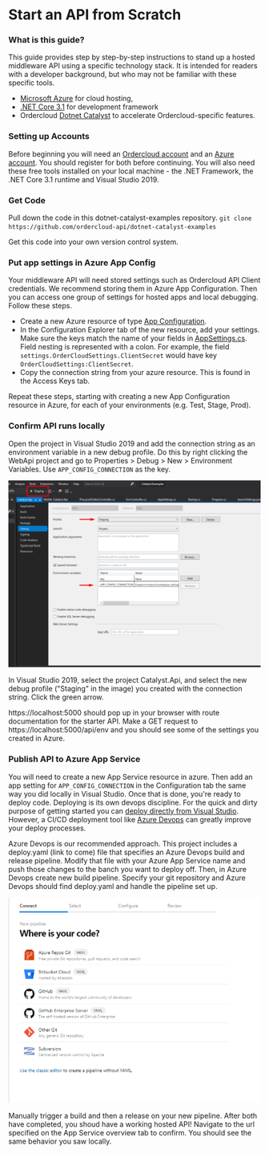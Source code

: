 # Start an API from Scratch

### What is this guide?

This guide provides step by step-by-step instructions to stand up a hosted middleware API using a specific technology stack. It is intended for readers with a developer background, but who may not be familiar with these specific tools. 
- [Microsoft Azure](https://docs.microsoft.com/en-us/azure/guides/developer/azure-developer-guide) for cloud hosting, 
- [.NET Core 3.1](https://docs.microsoft.com/en-us/aspnet/core/introduction-to-aspnet-core?view=aspnetcore-3.1) for development framework
- Ordercloud [Dotnet Catalyst](https://github.com/ordercloud-api/ordercloud-dotnet-catalyst) to accelerate Ordercloud-specific features. 


### Setting up Accounts

Before beginning you will need an [Ordercloud account](https://portal.ordercloud.io/register) and an [Azure account](https://azure.microsoft.com/en-us/pricing/purchase-options/pay-as-you-go). You should register for both before continuing. You will also need these free tools installed on your local machine - the .NET Framework, the .NET Core 3.1 runtime and Visual Studio 2019.


### Get Code 

Pull down the code in this dotnet-catalyst-examples repository. `git clone https://github.com/ordercloud-api/dotnet-catalyst-examples`

Get this code into your own version control system.

### Put app settings in Azure App Config

Your middleware API will need stored settings such as Ordercloud API Client credentials. We recommend storing them in Azure App Configuration. Then you can access one group of settings for hosted apps and local debugging. Follow these steps.
- Create a new Azure resource of type [App Configuration](https://docs.microsoft.com/en-us/azure/azure-app-configuration/overview).
- In the Configuration Explorer tab of the new resource, add your settings. Make sure the keys match the name of your fields in [AppSettings.cs](https://github.com/ordercloud-api/dotnet-catalyst-examples/blob/dev/Catalyst.Api/AppSettings.cs). Field nesting is represented with a colon. For example, the field `settings.OrderCloudSettings.ClientSecret` would have key `OrderCloudSettings:ClientSecret`.
- Copy the connection string from your azure resource. This is found in the Access Keys tab. 

Repeat these steps, starting with creating a new App Configuration resource in Azure, for each of your environments (e.g. Test, Stage, Prod).

### Confirm API runs locally 

Open the project in Visual Studio 2019 and add the connection string as an environment variable in a new debug profile. Do this by right clicking the WebApi project and go to Properties > Debug > New > Environment Variables. Use `APP_CONFIG_CONNECTION` as the key.

![Alt text](./local_debug_profile.png "Add settings connection locally")

In Visual Studio 2019, select the project Catalyst.Api, and select the new debug profile ("Staging" in the image) you created with the connection string. Click the green arrow.

 https://localhost:5000 should pop up in your browser with route documentation for the starter API. Make a GET request to https://localhost:5000/api/env and you should see some of the settings you created in Azure. 


### Publish API to Azure App Service 

You will need to create a new App Service resource in azure. Then add an app setting for `APP_CONFIG_CONNECTION` in the Configuration tab the same way you did locally in Visual Studio. Once that is done, you're ready to deploy code. Deploying is its own devops discipline. For the quick and dirty purpose of getting started you can [deploy directly from Visual Studio](https://docs.microsoft.com/en-us/aspnet/core/tutorials/publish-to-azure-webapp-using-vs?view=aspnetcore-5.0). However, a CI/CD deployment tool like [Azure Devops](https://azure.microsoft.com/en-us/services/devops) can greatly improve your deploy processes. 

Azure Devops is our recommended approach. This project includes a deploy.yaml (link to come) file that specifies an Azure Devops build and release pipeline. Modify that file with your Azure App Service name and push those changes to the banch you want to deploy off. Then, in Azure Devops create new build pipeline. Specify your git repository and Azure Devops should find deploy.yaml and handle the pipeline set up.

![Alt text](./where_is_your_code.png "New Azure devops Pipeline")


Manually trigger a build and then a release on your new pipeline. After both have completed, you shoud have a working hosted API! Navigate to the url specified on the App Service overview tab to confirm. You should see the same behavior you saw locally. 
